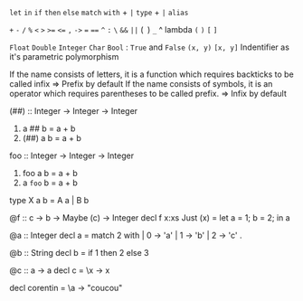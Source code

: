 `let` `in`
`if` `then` `else`
`match` `with` + `|`
`type` + `|`
`alias`

`+` `-` `/` `%` `<` `>` `>=` `<=` `,` `->` `=` `==` `^` `:` `\` `&&` `||` (``` ```) `_`
                                                             ^
                                                           lambda
`(` `)` `[` `]`

`Float` `Double`
`Integer`
`Char`
`Bool` : `True` and `False`
`(x, y)`
`[x, y]`
Indentifier as it's parametric polymorphism

If the name consists of letters, it is a function which requires backticks to be called infix => Prefix by default
If the name consists of symbols, it is an operator which requires parentheses to be called prefix. => Infix by default

(##) :: Integer -> Integer -> Integer
1. a ## b = a + b
2. (##) a b = a + b

foo :: Integer -> Integer -> Integer
1. foo a b = a + b
2. a `foo` b = a + b


type X a b = A a | B b

@f :: c -> b -> Maybe (c) -> Integer
decl f x:xs Just (x) = let a = 1; b = 2; in a

@a :: Integer
decl a = match 2 with
            | 0 -> 'a'
            | 1 -> 'b'
            | 2 -> 'c' .

@b :: String
decl b = if 1 then 2 else 3

@c :: a -> a
decl c = \x -> x

decl corentin = \a -> "coucou"
